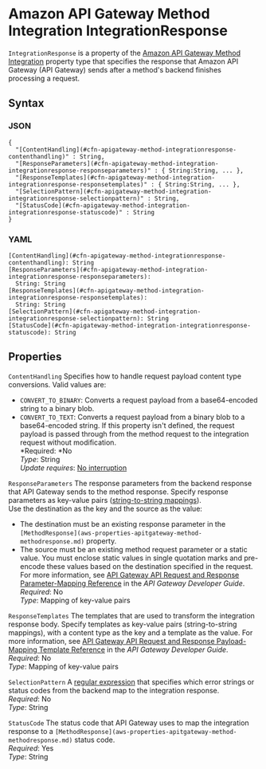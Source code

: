 # Amazon API Gateway Method Integration IntegrationResponse<a name="aws-properties-apitgateway-method-integration-integrationresponse"></a>

`IntegrationResponse` is a property of the [Amazon API Gateway Method Integration](aws-properties-apitgateway-method-integration.md) property type that specifies the response that Amazon API Gateway \(API Gateway\) sends after a method's backend finishes processing a request\.

## Syntax<a name="w2922ab1c21c10c19c55c19b5"></a>

### JSON<a name="aws-properties-apitgateway-method-integration-integrationresponse-syntax.json"></a>

```
{
  "[ContentHandling](#cfn-apigateway-method-integrationresponse-contenthandling)" : String,
  "[ResponseParameters](#cfn-apigateway-method-integration-integrationresponse-responseparameters)" : { String:String, ... },
  "[ResponseTemplates](#cfn-apigateway-method-integration-integrationresponse-responsetemplates)" : { String:String, ... },
  "[SelectionPattern](#cfn-apigateway-method-integration-integrationresponse-selectionpattern)" : String,
  "[StatusCode](#cfn-apigateway-method-integration-integrationresponse-statuscode)" : String
}
```

### YAML<a name="aws-properties-apitgateway-method-integration-integrationresponse-syntax.yaml"></a>

```
[ContentHandling](#cfn-apigateway-method-integrationresponse-contenthandling): String
[ResponseParameters](#cfn-apigateway-method-integration-integrationresponse-responseparameters):
  String: String
[ResponseTemplates](#cfn-apigateway-method-integration-integrationresponse-responsetemplates):
  String: String
[SelectionPattern](#cfn-apigateway-method-integration-integrationresponse-selectionpattern): String
[StatusCode](#cfn-apigateway-method-integration-integrationresponse-statuscode): String
```

## Properties<a name="w2922ab1c21c10c19c55c19b7"></a>

`ContentHandling`  <a name="cfn-apigateway-method-integrationresponse-contenthandling"></a>
Specifies how to handle request payload content type conversions\. Valid values are:  
+ `CONVERT_TO_BINARY`: Converts a request payload from a base64\-encoded string to a binary blob\.
+ `CONVERT_TO_TEXT`: Converts a request payload from a binary blob to a base64\-encoded string\.
If this property isn't defined, the request payload is passed through from the method request to the integration request without modification\.  
*Required: *No  
*Type*: String  
*Update requires*: [No interruption](using-cfn-updating-stacks-update-behaviors.md#update-no-interrupt)

`ResponseParameters`  <a name="cfn-apigateway-method-integration-integrationresponse-responseparameters"></a>
The response parameters from the backend response that API Gateway sends to the method response\. Specify response parameters as key\-value pairs \([string\-to\-string mappings](mappings-section-structure.md)\)\.  
Use the destination as the key and the source as the value:  
+ The destination must be an existing response parameter in the `[MethodResponse](aws-properties-apitgateway-method-methodresponse.md)` property\.
+ The source must be an existing method request parameter or a static value\. You must enclose static values in single quotation marks and pre\-encode these values based on the destination specified in the request\.
For more information, see [API Gateway API Request and Response Parameter\-Mapping Reference](https://docs.aws.amazon.com/apigateway/latest/developerguide/request-response-data-mappings.html) in the *API Gateway Developer Guide*\.  
*Required*: No  
*Type*: Mapping of key\-value pairs

`ResponseTemplates`  <a name="cfn-apigateway-method-integration-integrationresponse-responsetemplates"></a>
The templates that are used to transform the integration response body\. Specify templates as key\-value pairs \(string\-to\-string mappings\), with a content type as the key and a template as the value\. For more information, see [API Gateway API Request and Response Payload\-Mapping Template Reference](https://docs.aws.amazon.com/apigateway/latest/developerguide/api-gateway-mapping-template-reference.html) in the *API Gateway Developer Guide*\.  
*Required*: No  
*Type*: Mapping of key\-value pairs

`SelectionPattern`  <a name="cfn-apigateway-method-integration-integrationresponse-selectionpattern"></a>
A [regular expression](cfn-regexes.md) that specifies which error strings or status codes from the backend map to the integration response\.  
*Required*: No  
*Type*: String

`StatusCode`  <a name="cfn-apigateway-method-integration-integrationresponse-statuscode"></a>
The status code that API Gateway uses to map the integration response to a `[MethodResponse](aws-properties-apitgateway-method-methodresponse.md)` status code\.  
*Required*: Yes  
*Type*: String